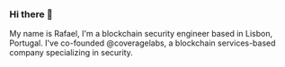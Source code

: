 ### Hi there 👋
My name is Rafael, I'm a blockchain security engineer based in Lisbon, Portugal. I've co-founded @coveragelabs, a blockchain services-based company specializing in security.
